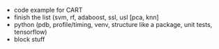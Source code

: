- code example for CART
- finish the list (svm, rf, adaboost, ssl, usl [pca, knn]
- python (pdb, profile/timing, venv, structure like a package, unit tests, tensorflow)
- block stuff
